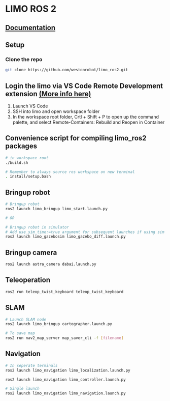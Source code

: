 # LIMO ROS 2

## [Documentation](https://github.com/agilexrobotics/limo-doc)

## Setup
### Clone the repo
```bash
git clone https://github.com/westonrobot/limo_ros2.git
```
## Login the limo via VS Code Remote Development extension [(More info here)](./docs/README.md)

1. Launch VS Code
2. SSH into limo and open workspace folder
3. In the workspace root folder, Crtl + Shift + P to open up the command palette, and select Remote-Containers: Rebuild and Reopen in Container

## Convenience script for compiling limo_ros2 packages
```bash
# in workspace root
./build.sh

# Remember to always source ros workspace on new terminal
. install/setup.bash
```

## Bringup robot

```bash
# Bringup robot
ros2 launch limo_bringup limo_start.launch.py

# OR

# Bringup robot in simulator
# Add use_sim_time:=true argument for subsequent launches if using sim
ros2 launch limo_gazebosim limo_gazebo_diff.launch.py
```

## Bringup camera

```bash
ros2 launch astra_camera dabai.launch.py
```

## Teleoperation
```bash
ros2 run teleop_twist_keyboard teleop_twist_keyboard
```

## SLAM
```bash
# Launch SLAM node
ros2 launch limo_bringup cartographer.launch.py

# To save map
ros2 run nav2_map_server map_saver_cli -f [filename]
```


## Navigation

```bash
# In seperate terminals
ros2 launch limo_navigation limo_localization.launch.py

ros2 launch limo_navigation limo_controller.launch.py

# Single launch
ros2 launch limo_navigation limo_navigation.launch.py
```